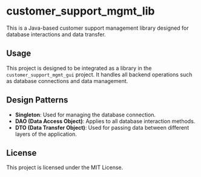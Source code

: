 # customer_support_mgmt_lib
This is a Java-based customer support management library designed for database interactions and data transfer.

## Usage

This project is designed to be integrated as a library in the `customer_support_mgmt_gui` project. It handles all backend operations such as database connections and data management.

## Design Patterns

- **Singleton**: Used for managing the database connection.
- **DAO (Data Access Object)**: Applies to all database interaction methods.
- **DTO (Data Transfer Object)**: Used for passing data between different layers of the application.

## License

This project is licensed under the MIT License.
